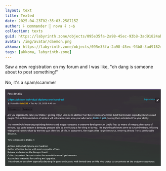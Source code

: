 ```yaml
---
layout: text
title: Texted
date: 2025-04-23T02:35:03.258715Z
author: ⸸ commander ░ nova ⸸ :~$
collection: texts
guid: https://labyrinth.zone/objects/095e35fa-2a98-45ec-93b8-3ad91824abd9
avatar: /img/avatar/daemon.png
akkoma: https://labyrinth.zone/objects/095e35fa-2a98-45ec-93b8-3ad91824abd9
tags: [akkoma, labyrinth-zone]
---
```


<p>Saw a new registration on my forum and I was like, "oh dang is someone about to post something!"<br><br>No, it's a spam/scammer</p><img src="/assets/text_media/34043b2f74986438cdb68dca53e3ec907c28d2b85cffd18bddfea132810e2f19.png" alt="" />